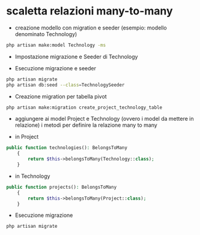# scaletta relazioni many-to-many

- creazione modello con migration e seeder (esempio: modello denominato Technology)
```bash
php artisan make:model Technology -ms
```

- Impostazione migrazione e Seeder di Technology

- Esecuzione migrazione e seeder
```bash
php artisan migrate
php artisan db:seed --class=TechnologySeeder
```

- Creazione migration per tabella pivot
```bash
php artisan make:migration create_project_technology_table
```

- aggiungere ai model Project e Technology (ovvero i model da mettere in relazione) i metodi per definire la relazione many to many

- in Project
```php
public function technologies(): BelongsToMany
    {
        return $this->belongsToMany(Technology::class);
    }
```

- in Technology
```php
public function projects(): BelongsToMany
    {
        return $this->belongsToMany(Project::class);
    }
```

- Esecuzione migrazione
```bash
php artisan migrate
```